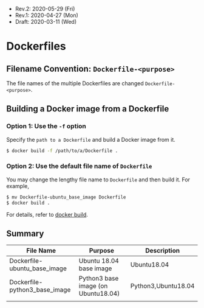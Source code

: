 * Rev.2: 2020-05-29 (Fri)
* Rev.1: 2020-04-27 (Mon)
* Draft: 2020-03-11 (Wed)
# Dockerfiles
## Filename Convention: `Dockerfile-<purpose>`
The file names of the multiple Dockerfiles are changed `Dockerfile-<purpose>`.

## Building a Docker image from a Dockerfile
### Option 1: Use the `-f` option 
Specify the `path to a Dockerfile` and build a Docker image from it.
```bash
$ docker build -f /path/to/a/Dockerfile .
```
### Option 2: Use the default file name of `Dockerfile`
You may change the lengthy file name to `Dockerfile` and then build it. For example,
```bash
$ mv Dockerfile-ubuntu_base_image Dockerfile
$ docker build .
```
For details, refer to [docker build](https://docs.docker.com/engine/reference/commandline/build/).

## Summary
| File Name                     | Purpose                             | Description                      |
|-------------------------------|-------------------------------------|----------------------------------|
| Dockerfile-ubuntu_base_image  | Ubuntu 18.04 base image             | Ubuntu18.04                      |
| Dockerfile-python3_base_image | Python3 base image (on Ubuntu18.04) | Python3,Ubuntu18.04              |
|                               |                                     |                                  |
